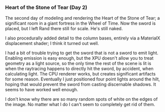 ### Heart of the Stone of Tear (Day 2)

The second day of modeling and rendering the Heart of the Stone of Tear; a
significant room in a giant fortress in the Wheel of Time. Now the sword
is placed, but I left Rand there still for scale. He's still naked.

I also procedurally added detail to the column bases, entirely via a
MaterialX displacement shader; I think it turned out well.

I had a bit of trouble trying to get the sword that is not a sword to emit
light. Enabling emission is easy enough, but the XPU doesn't allow you
to treat geometry as a light source, so the only time the rest of the
scene is lit is when the raytracing happens to directly hit the sword, by
accident, when calculating light. The CPU renderer works, but creates
significant artifacts for some reason. Eventually I just positioned four
point lights around the hilt, hoping that would prevent the sword from
casting discernable shadows. It seems to have worked well enough.

I don't know why there are so many random spots of white on the edges of
the image. No matter what I do I can't seem to completely get rid of them.
